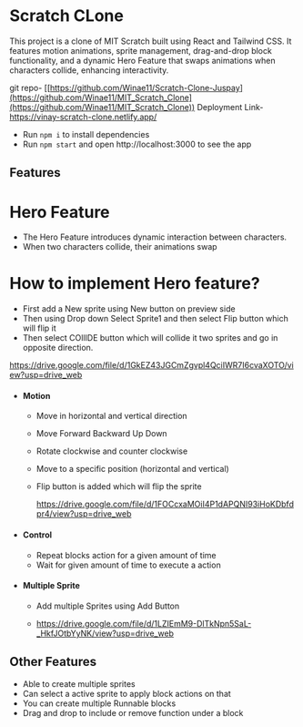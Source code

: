# Scratch CLone 
This project is a clone of MIT Scratch built using React and Tailwind CSS. It features motion animations, sprite management, drag-and-drop block functionality, and a dynamic Hero Feature that swaps animations when characters collide, enhancing interactivity.

git repo- [[https://github.com/Winae11/Scratch-Clone-Juspay](https://github.com/Winae11/MIT_Scratch_Clone](https://github.com/Winae11/MIT_Scratch_Clone))
Deployment Link- https://vinay-scratch-clone.netlify.app/

- Run `npm i` to install dependencies
- Run `npm start` and open http://localhost:3000 to see the app


## Features

# Hero Feature

- The Hero Feature introduces dynamic interaction between characters.
- When two characters collide, their animations swap

# How to implement Hero feature?
- First add a New sprite using New button on preview side
- Then using Drop down Select Sprite1 and then select Flip button which will flip it
- Then select COllIDE button which will collide it two sprites and go in opposite direction.

https://drive.google.com/file/d/1GkEZ43JGCmZgvpl4QciIWR7I6cvaXOTO/view?usp=drive_web


- #### Motion

  - Move in horizontal and vertical direction
  - Move Forward Backward Up Down
  - Rotate clockwise and counter clockwise
  - Move to a specific position (horizontal and vertical)
  - Flip button is added which will flip the sprite
 
    https://drive.google.com/file/d/1FOCcxaMOiI4P1dAPQNI93iHoKDbfdpr4/view?usp=drive_web

- #### Control

  - Repeat blocks action for a given amount of time
  - Wait for given amount of time to execute a action

- #### Multiple Sprite
  - Add multiple Sprites using Add Button
 
  - https://drive.google.com/file/d/1LZIEmM9-DlTkNpn5SaL-_HkfJOtbYyNK/view?usp=drive_web


## Other Features

- Able to create multiple sprites
- Can select a active sprite to apply block actions on that
- You can create multiple Runnable blocks
- Drag and drop to include or remove function under a block
